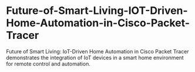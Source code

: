 # Future-of-Smart-Living-IOT-Driven-Home-Automation-in-Cisco-Packet-Tracer
Future of Smart Living: IoT-Driven Home Automation in Cisco Packet Tracer demonstrates the integration of IoT devices in a smart home environment for remote control and automation.
